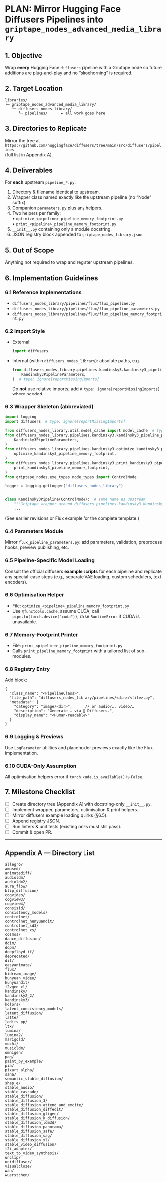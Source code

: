 # PLAN: Mirror Hugging Face Diffusers Pipelines into `griptape_nodes_advanced_media_library`

## 1. Objective  
Wrap **every** Hugging Face `diffusers` pipeline with a Griptape node so future additions are plug-and-play and no “shoehorning” is required.

## 2. Target Location
```
libraries/
└─ griptape_nodes_advanced_media_library/
   └─ diffusers_nodes_library/
      └─ pipelines/      ← all work goes here
```

## 3. Directories to Replicate  
Mirror the tree at  
`https://github.com/huggingface/diffusers/tree/main/src/diffusers/pipelines`  
(full list in Appendix A).

## 4. Deliverables
For **each** upstream `pipeline_*.py`:

1. Directory & filename identical to upstream.  
2. Wrapper class named exactly like the upstream pipeline (no “Node” suffix).  
3. Companion `parameters.py` plus any helpers.  
4. Two helpers per family:  
   • `optimize_<pipeline>_pipeline_memory_footprint.py`  
   • `print_<pipeline>_pipeline_memory_footprint.py`  
5. `__init__.py` containing only a module docstring.  
6. JSON registry block appended to `griptape_nodes_library.json`.

## 5. Out of Scope  
Anything not required to wrap and register upstream pipelines.

## 6. Implementation Guidelines  

### 6.1 Reference Implementations  
* `diffusers_nodes_library/pipelines/flux/flux_pipeline.py`  
* `diffusers_nodes_library/pipelines/flux/flux_pipeline_parameters.py`  
* `diffusers_nodes_library/pipelines/flux/flux_pipeline_memory_footprint.py`

### 6.2 Import Style  
* External:  
  ```python
  import diffusers
  ```  
* Internal (within `diffusers_nodes_library`): absolute paths, e.g.  
  ```python
  from diffusers_nodes_library.pipelines.kandinsky3.kandinsky3_pipeline_parameters import (
      Kandinsky3PipelineParameters,
  )  # type: ignore[reportMissingImports]
  ```  
  Do **not** use relative imports; add `# type: ignore[reportMissingImports]` where needed.

### 6.3 Wrapper Skeleton (abbreviated)
```python
import logging
import diffusers  # type: ignore[reportMissingImports]

from diffusers_nodes_library.util.model_cache import model_cache  # type: ignore[reportMissingImports]
from diffusers_nodes_library.pipelines.kandinsky3.kandinsky3_pipeline_parameters import (  # type: ignore[reportMissingImports]
    Kandinsky3PipelineParameters,
)
from diffusers_nodes_library.pipelines.kandinsky3.optimize_kandinsky3_pipeline_memory_footprint import (  # type: ignore[reportMissingImports]
    optimize_kandinsky3_pipeline_memory_footprint,
)
from diffusers_nodes_library.pipelines.kandinsky3.print_kandinsky3_pipeline_memory_footprint import (  # type: ignore[reportMissingImports]
    print_kandinsky3_pipeline_memory_footprint,
)
from griptape_nodes.exe_types.node_types import ControlNode

logger = logging.getLogger("diffusers_nodes_library")


class Kandinsky3Pipeline(ControlNode):  # same name as upstream
    """Griptape wrapper around diffusers.pipelines.kandinsky3.Kandinsky3Pipeline."""
    ...
```
(See earlier revisions or Flux example for the complete template.)

### 6.4 Parameters Module  
Mirror `flux_pipeline_parameters.py`: add parameters, validation, preprocess hooks, preview publishing, etc.

### 6.5 Pipeline-Specific Model Loading  
Consult the official diffusers **example scripts** for each pipeline and replicate any special-case steps (e.g., separate VAE loading, custom schedulers, text encoders).

### 6.6 Optimisation Helper  
* File: `optimize_<pipeline>_pipeline_memory_footprint.py`  
* Use `@functools.cache`, assume CUDA, call `pipe.to(torch.device("cuda"))`, raise `RuntimeError` if CUDA is unavailable.

### 6.7 Memory-Footprint Printer  
* File: `print_<pipeline>_pipeline_memory_footprint.py`  
* Calls `print_pipeline_memory_footprint` with a tailored list of sub-modules.

### 6.8 Registry Entry  
Add block:
```jsonc
{
  "class_name": "<PipelineClass>",
  "file_path": "diffusers_nodes_library/pipelines/<dir>/<file>.py",
  "metadata": {
    "category": "image/<dir>",      // or audio/…, video/…
    "description": "Generate … via 🤗 Diffusers.",
    "display_name": "<Human-readable>"
  }
}
```

### 6.9 Logging & Previews  
Use `LogParameter` utilities and placeholder previews exactly like the Flux implementation.

### 6.10 CUDA-Only Assumption  
All optimisation helpers error if `torch.cuda.is_available()` is `False`.

## 7. Milestone Checklist
- [ ] Create directory tree (Appendix A) with docstring-only `__init__.py`.  
- [ ] Implement wrapper, parameters, optimisation & print helpers.  
- [ ] Mirror diffusers example loading quirks (§6.5).  
- [ ] Append registry JSON.  
- [ ] Run linters & unit tests (existing ones must still pass).  
- [ ] Commit & open PR.

---

## Appendix A — Directory List
```
allegro/
amused/
animatediff/
audioldm/
audioldm2/
aura_flow/
blip_diffusion/
cogvideo/
cogview3/
cogview4/
consisid/
consistency_models/
controlnet/
controlnet_hunyuandit/
controlnet_sd3/
controlnet_xs/
cosmos/
dance_diffusion/
ddim/
ddpm/
deepfloyd_if/
deprecated/
dit/
easyanimate/
flux/
hidream_image/
hunyuan_video/
hunyuandit/
i2vgen_xl/
kandinsky/
kandinsky2_2/
kandinsky3/
kolors/
latent_consistency_models/
latent_diffusion/
latte/
ledits_pp/
ltx/
lumina/
lumina2/
marigold/
mochi/
musicldm/
omnigen/
pag/
paint_by_example/
pia/
pixart_alpha/
sana/
semantic_stable_diffusion/
shap_e/
stable_audio/
stable_cascade/
stable_diffusion/
stable_diffusion_3/
stable_diffusion_attend_and_excite/
stable_diffusion_diffedit/
stable_diffusion_gligen/
stable_diffusion_k_diffusion/
stable_diffusion_ldm3d/
stable_diffusion_panorama/
stable_diffusion_safe/
stable_diffusion_sag/
stable_diffusion_xl/
stable_video_diffusion/
t2i_adapter/
text_to_video_synthesis/
unclip/
unidiffuser/
visualcloze/
wan/
wuerstchen/
```
